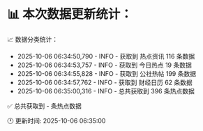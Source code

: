 📊 本次数据更新统计：
==========================

📈 数据分类统计：
- 2025-10-06 06:34:50,790 - INFO - 获取到 热点资讯 116 条数据
- 2025-10-06 06:34:53,757 - INFO - 获取到 今日热点 19 条数据
- 2025-10-06 06:34:55,828 - INFO - 获取到 公社热帖 199 条数据
- 2025-10-06 06:34:57,762 - INFO - 获取到 财经日历 62 条数据
- 2025-10-06 06:35:00,316 - INFO - 总共获取到 396 条热点数据

✅ 总共获取到 - 条热点数据

🕐 更新时间: 2025-10-06 06:35:00
